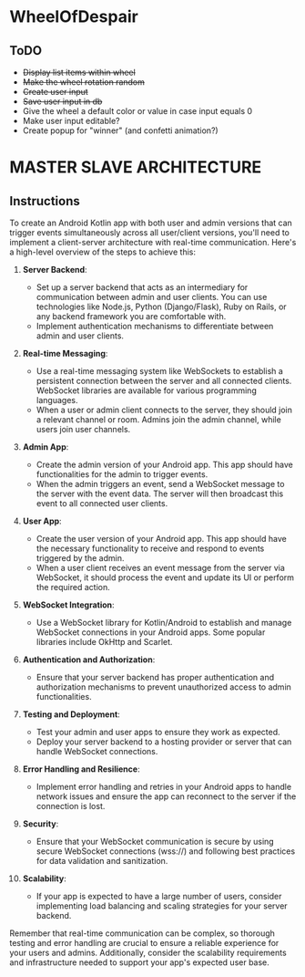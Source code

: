 # WheelOfDespair

## ToDO
- ~~Display list items within wheel~~
- ~~Make the wheel rotation random~~
- ~~Create user input~~
- ~~Save user input in db~~
- Give the wheel a default color or value in case input equals 0
- Make user input editable?
- Create popup for "winner" (and confetti animation?)

# MASTER SLAVE ARCHITECTURE
## Instructions
To create an Android Kotlin app with both user and admin versions that can trigger events simultaneously across all user/client versions, you'll need to implement a client-server architecture with real-time communication. Here's a high-level overview of the steps to achieve this:

1. **Server Backend**:
   - Set up a server backend that acts as an intermediary for communication between admin and user clients. You can use technologies like Node.js, Python (Django/Flask), Ruby on Rails, or any backend framework you are comfortable with.
   - Implement authentication mechanisms to differentiate between admin and user clients.

2. **Real-time Messaging**:
   - Use a real-time messaging system like WebSockets to establish a persistent connection between the server and all connected clients. WebSocket libraries are available for various programming languages.
   - When a user or admin client connects to the server, they should join a relevant channel or room. Admins join the admin channel, while users join user channels.

3. **Admin App**:
   - Create the admin version of your Android app. This app should have functionalities for the admin to trigger events.
   - When the admin triggers an event, send a WebSocket message to the server with the event data. The server will then broadcast this event to all connected user clients.

4. **User App**:
   - Create the user version of your Android app. This app should have the necessary functionality to receive and respond to events triggered by the admin.
   - When a user client receives an event message from the server via WebSocket, it should process the event and update its UI or perform the required action.

5. **WebSocket Integration**:
   - Use a WebSocket library for Kotlin/Android to establish and manage WebSocket connections in your Android apps. Some popular libraries include OkHttp and Scarlet.

6. **Authentication and Authorization**:
   - Ensure that your server backend has proper authentication and authorization mechanisms to prevent unauthorized access to admin functionalities.

7. **Testing and Deployment**:
   - Test your admin and user apps to ensure they work as expected.
   - Deploy your server backend to a hosting provider or server that can handle WebSocket connections.

8. **Error Handling and Resilience**:
   - Implement error handling and retries in your Android apps to handle network issues and ensure the app can reconnect to the server if the connection is lost.

9. **Security**:
   - Ensure that your WebSocket communication is secure by using secure WebSocket connections (wss://) and following best practices for data validation and sanitization.

10. **Scalability**:
    - If your app is expected to have a large number of users, consider implementing load balancing and scaling strategies for your server backend.

Remember that real-time communication can be complex, so thorough testing and error handling are crucial to ensure a reliable experience for your users and admins. Additionally, consider the scalability requirements and infrastructure needed to support your app's expected user base.
